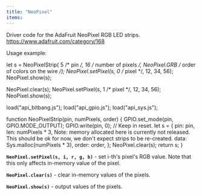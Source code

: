 ```yaml
---
title: "NeoPixel"
items:
---
```


 Driver code for the AdaFruit NeoPixel RGB LED strips.
   https://www.adafruit.com/category/168

 Usage example:

 let s = NeoPixelStrip(
    5 /* pin */,
    16 /* number of pixels */,
    NeoPixel.GRB /* order of colors on the wire */);
 NeoPixel.setPixel(s, 0 /* pixel */, 12, 34, 56);
 NeoPixel.show(s);

 NeoPixel.clear(s);
 NeoPixel.setPixel(s, 1 /* pixel */, 12, 34, 56);
 NeoPixel.show(s);

load("api_bitbang.js");
load("api_gpio.js");
load("api_sys.js");

function NeoPixelStrip(pin, numPixels, order) {
  GPIO.set_mode(pin, GPIO.MODE_OUTPUT);
  GPIO.write(pin, 0);  // Keep in reset.
  let s = {
    pin: pin,
    len: numPixels * 3,
 Note: memory allocated here is currently not released.
 This should be ok for now, we don't expect strips to be re-created.
    data: Sys.malloc(numPixels * 3),
    order: order,
  };
  NeoPixel.clear(s);
  return s;
}



 **`NeoPixel.setPixel(s, i, r, g, b)`** - set i-th's pixel's RGB value.
 Note that this only affects in-memory value of the pixel.



 **`NeoPixel.clear(s)`** - clear in-memory values of the pixels.



 **`NeoPixel.show(s)`** - output values of the pixels.

